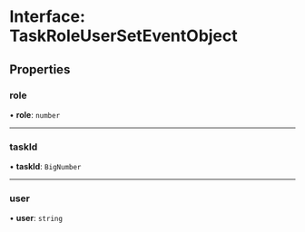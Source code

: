 # Interface: TaskRoleUserSetEventObject

## Properties

### role

• **role**: `number`

___

### taskId

• **taskId**: `BigNumber`

___

### user

• **user**: `string`
